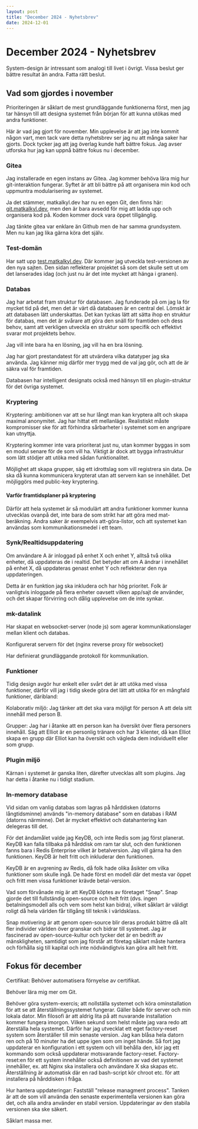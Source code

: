 ```yaml
---
layout: post
title: "December 2024 - Nyhetsbrev"
date: 2024-12-01
---
```


# December 2024 - Nyhetsbrev

System-design är intressant som analogi till livet i övrigt. Vissa beslut ger bättre resultat än andra. Fatta rätt beslut.

## Vad som gjordes i november

Prioriteringen är såklart de mest grundläggande funktionerna först, men jag tar hänsyn till att designa systemet från början för att kunna utökas med andra funktioner.

Här är vad jag gjort för november. Min upplevelse är att jag inte kommit någon vart, men tack vare detta nyhetsbrev ser jag nu att många saker har gjorts. Dock tycker jag att jag överlag kunde haft bättre fokus. Jag avser utforska hur jag kan uppnå bättre fokus nu i december.

### Gitea

Jag installerade en egen instans av Gitea. Jag kommer behöva lära mig hur git-interaktion fungerar. Syftet är att bli bättre på att organisera min kod och uppmuntra modularisering av systemet.

Ja det stämmer, matkalkyl.dev har nu en egen Git, den finns här: [git.matkalkyl.dev](https://git.matkalkyl.dev), men den är bara avsedd för mig att ladda upp och organisera kod på. Koden kommer dock vara öppet tillgänglig.

Jag tänkte gitea var enklare än Github men de har samma grundsystem. Men nu kan jag lika gärna köra det själv.

### Test-domän

Har satt upp [test.matkalkyl.dev](https://test.matkalkyl.dev). Där kommer jag utveckla test-versionen av den nya sajten. Den sidan reflekterar projektet så som det skulle sett ut om det lanserades idag (och just nu är det inte mycket att hänga i granen).

### Databas

Jag har arbetat fram struktur för databasen. Jag funderade på om jag la för mycket tid på det, men det är värt då databasen är en central del. Lömskt är att databasen lätt underskattas. Det kan tyckas lätt att sätta ihop en struktur för databas, men det är svårare att göra den snäll för framtiden och dess behov, samt att verkligen utveckla en struktur som specifik och effektivt svarar mot projektets behov.

Jag vill inte bara ha en lösning, jag vill ha en bra lösning.

Jag har gjort prestandatest för att utvärdera vilka datatyper jag ska använda. Jag känner mig därför mer trygg med de val jag gör, och att de är säkra val för framtiden.

Databasen har intelligent designats också med hänsyn till en plugin-struktur för det övriga systemet.

### Kryptering

Kryptering: ambitionen var att se hur långt man kan kryptera allt och skapa maximal anonymitet. Jag har hittat ett mellanläge. Realistiskt måste kompromisser ske för att förhindra sårbarheter i systemet som en angripare kan utnyttja.

Kryptering kommer inte vara prioriterat just nu, utan kommer byggas in som en modul senare för de som vill ha. Viktigt är dock att bygga infrastruktur som lätt stödjer att utöka med sådan funktionalitet.

Möjlighet att skapa grupper, säg ett idrottslag som vill registrera sin data. De ska då kunna kommunicera krypterat utan att servern kan se innehållet. Det möjliggörs med public-key kryptering.

#### Varför framtidsplaner på kryptering

Därför att hela systemet är så modulärt att andra funktioner kommer kunna utvecklas ovanpå det, inte bara de som strikt har att göra med mat-beräkning. Andra saker är exempelvis att-göra-listor, och att systemet kan användas som kommunikationsmedel i ett team.

### Synk/Realtidsuppdatering

Om användare A är inloggad på enhet X och enhet Y, alltså två olika enheter, då uppdateras de i realtid. Det betyder att om A ändrar i innehållet på enhet X, då uppdateras genast enhet Y och reflekterar den nya uppdateringen.

Detta är en funktion jag ska inkludera och har hög prioritet. Folk är vanligtvis inloggade på flera enheter oavsett vilken app/sajt de använder, och det skapar förvirring och dålig upplevelse om de inte synkar.

### mk-datalink

Har skapat en websocket-server (node js) som agerar kommunikationslager mellan klient och databas.

Konfigurerat servern för det (nginx reverse proxy för websocket)

Har definierat grundläggande protokoll för kommunikation.

### Funktioner

Tidig design avgör hur enkelt eller svårt det är att utöka med vissa funktioner, därför vill jag i tidig skede göra det lätt att utöka för en mångfald funktioner, däribland:

Kolaborativ miljö: Jag tänker att det ska vara möjligt för person A att dela sitt innehåll med person B.

Grupper: Jag har i åtanke att en person kan ha översikt över flera personers innehåll. Säg att Elliot är en personlig tränare och har 3 klienter, då kan Elliot skapa en grupp där Elliot kan ha översikt och vägleda dem individuellt eller som grupp.

### Plugin miljö

Kärnan i systemet är ganska liten, därefter utvecklas allt som plugins. Jag har detta i åtanke nu i tidigt stadium.

### In-memory database

Vid sidan om vanlig databas som lagras på hårddisken (datorns långtidsminne) används "in-memory database" som en databas i RAM (datorns närminne). Det är mycket effektivt och datahantering kan delegeras till det.

För det ändamålet valde jag KeyDB, och inte Redis som jag först planerat. KeyDB kan falla tillbaka på hårddisk om ram tar slut, och den funktionen fanns bara i Redis Enterprise vilket är betalversion. Jag vill gärna ha den funktionen. KeyDB är helt fritt och inkluderar den funktionen.

KeyDB är en avgrening av Redis, då folk hade olika åsikter om vilka funktioner som skulle ingå. De hade först en modell där det mesta var öppet och fritt men vissa funktioner krävde betal-version.

Vad som förvånade mig är att KeyDB köptes av företaget "Snap". Snap gjorde det till fullständig open-source och helt fritt (dvs. ingen betalningsmodell alls och vem som helst kan bidra), vilket såklart är väldigt roligt då hela världen får tillgång till teknik i världsklass.

Snap motivering är att genom open-source blir deras produkt bättre då allt fler individer världen över granskar och bidrar till systemet. Jag är fascinerad av open-source-kultur och tycker det är en bedrift av mänskligheten, samtidigt som jag förstår att företag såklart måste hantera och förhålla sig till kapital och inte nödvändigtvis kan göra allt helt fritt.

## Fokus för december

Certifikat: Behöver automatisera förnyelse av certifikat.

Behöver lära mig mer om Git.

Behöver göra system-exercis; att nollställa systemet och köra ominstallation för att se att återställningssystemet fungerar. Gäller både för server och min lokala dator. Min filosofi är att aldrig lita på att nuvarande installation kommer fungera imorgon. Vilken sekund som helst måste jag vara redo att återställa hela systemet. Därför har jag utvecklat ett eget factory-reset system som återställer till min senaste version. Jag kan blåsa hela datorn ren och på 10 minuter ha det uppe igen som om inget hände. Så fort jag uppdaterar en konfiguration i ett system och vill behålla den, kör jag ett kommando som också uppdaterar motsvarande factory-reset. Factory-reset:en för ett system innehåller också definitionen av vad det systemet innehåller, ex. att Nginx ska installera och användare X ska skapas etc. Återställning är automatisk där en rad bash-script kör chroot etc. för att installera på hårddisken i fråga.

Hur hantera uppdateringar: Fastställ "release managment process". Tanken är att de som vill använda den senaste experimentella versionen kan göra det, och alla andra använder en stabil version. Uppdateringar av den stabila versionen ska ske säkert.

Såklart massa mer.
